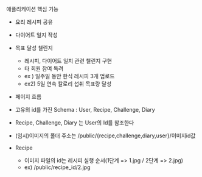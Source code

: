 애플리케이션 핵심 기능

- 요리 레시피 공유
- 다이어트 일지 작성
- 목표 달성 챌린지

  - 레시피, 다이어트 일지 관련 챌린지 구현
  - 타 회원 참여 독려
  - ex ) 일주일 동안 한식 레시피 3개 업로드
  - ex2) 5일 연속 칼로리 섭취 목표량 달성

- 페이지 흐름
- 고유의 id를 가진 Schema : User, Recipe, Challenge, Diary
- Recipe, Challenge, Diary 는 User의 Id를 참조한다
- (임시)이미지의 폴더 주소는 /public/{recipe,challenge,diary,user}/이미지id값

- Recipe
  - 이미지 파일의 id는 레시피 실행 순서(1단계 => 1.jpg / 2단계 => 2.jpg)
  - ex) /public/recipe_id/2.jpg
